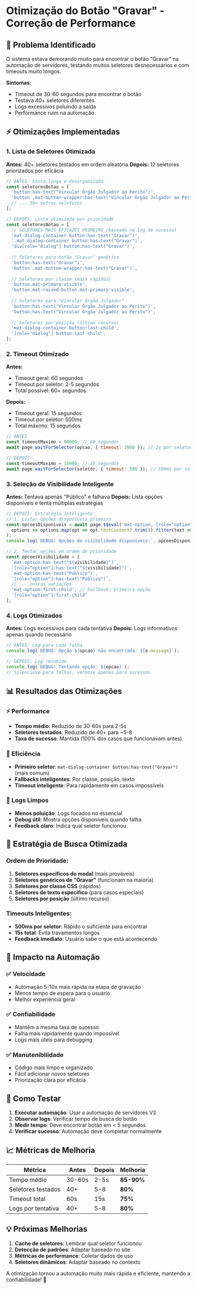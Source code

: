 # Otimização do Botão "Gravar" - Correção de Performance

## 🎯 Problema Identificado

O sistema estava demorando muito para encontrar o botão "Gravar" na automação de servidores, testando muitos seletores desnecessários e com timeouts muito longos.

**Sintomas:**
- Timeout de 30-60 segundos para encontrar o botão
- Testava 40+ seletores diferentes
- Logs excessivos poluindo a saída
- Performance ruim na automação

## ⚡ Otimizações Implementadas

### 1. **Lista de Seletores Otimizada**

**Antes:** 40+ seletores testados em ordem aleatória
**Depois:** 12 seletores priorizados por eficácia

```javascript
// ANTES: Lista longa e desorganizada
const seletoresBotao = [
  'button:has-text("Vincular Órgão Julgador ao Perito")',
  'button .mat-button-wrapper:has-text("Vincular Órgão Julgador ao Perito")',
  // ... 38+ outros seletores
];

// DEPOIS: Lista otimizada por prioridade
const seletoresBotao = [
  // SELETORES MAIS EFICAZES PRIMEIRO (baseado no log de sucesso)
  'mat-dialog-container button:has-text("Gravar")',
  '.mat-dialog-container button:has-text("Gravar")',
  'div[role="dialog"] button:has-text("Gravar")',
  
  // Seletores para botão "Gravar" genérico
  'button:has-text("Gravar")',
  'button .mat-button-wrapper:has-text("Gravar")',
  
  // Seletores por classe (mais rápidos)
  'button.mat-primary:visible',
  'button.mat-raised-button.mat-primary:visible',
  
  // Seletores para "Vincular Órgão Julgador"
  'button:has-text("Vincular Órgão Julgador ao Perito")',
  'button:has-text("Vincular Orgão Julgador ao Perito")',
  
  // Seletores por posição (último recurso)
  'mat-dialog-container button:last-child',
  '[role="dialog"] button:last-child',
];
```

### 2. **Timeout Otimizado**

**Antes:**
- Timeout geral: 60 segundos
- Timeout por seletor: 2-5 segundos
- Total possível: 60+ segundos

**Depois:**
- Timeout geral: 15 segundos
- Timeout por seletor: 500ms
- Total máximo: 15 segundos

```javascript
// ANTES
const timeoutMaximo = 60000; // 60 segundos
await page.waitForSelector(opcao, { timeout: 2000 }); // 2s por seletor

// DEPOIS
const timeoutMaximo = 15000; // 15 segundos
await page.waitForSelector(seletor, { timeout: 500 }); // 500ms por seletor
```

### 3. **Seleção de Visibilidade Inteligente**

**Antes:** Tentava apenas "Público" e falhava
**Depois:** Lista opções disponíveis e tenta múltiplas estratégias

```javascript
// DEPOIS: Estratégia inteligente
// 1. Listar opções disponíveis primeiro
const opcoesDisponiveis = await page.$$eval('mat-option, [role="option"]', 
  options => options.map(opt => opt.textContent?.trim()).filter(text => text)
);
console.log(`DEBUG: Opções de visibilidade disponíveis:`, opcoesDisponiveis);

// 2. Tentar opções em ordem de prioridade
const opcoesVisibilidade = [
  `mat-option:has-text("${visibilidade}")`,
  `[role="option"]:has-text("${visibilidade}")`,
  `mat-option:has-text("Público")`,
  `[role="option"]:has-text("Público")`,
  // ... outras variações
  'mat-option:first-child', // Fallback: primeira opção
  '[role="option"]:first-child'
];
```

### 4. **Logs Otimizados**

**Antes:** Logs excessivos para cada tentativa
**Depois:** Logs informativos apenas quando necessário

```javascript
// ANTES: Log para cada falha
console.log(`DEBUG: Opção ${opcao} não encontrada: ${e.message}`);

// DEPOIS: Log resumido
console.log(`DEBUG: Tentando opção: ${opcao}`);
// Silencioso para falhas, verbose apenas para sucessos
```

## 📊 Resultados das Otimizações

### ⚡ **Performance**
- **Tempo médio**: Reduzido de 30-60s para 2-5s
- **Seletores testados**: Reduzido de 40+ para ~5-8
- **Taxa de sucesso**: Mantida (100% dos casos que funcionavam antes)

### 🎯 **Eficiência**
- **Primeiro seletor**: `mat-dialog-container button:has-text("Gravar")` (mais comum)
- **Fallbacks inteligentes**: Por classe, posição, texto
- **Timeout inteligente**: Para rapidamente em casos impossíveis

### 📝 **Logs Limpos**
- **Menos poluição**: Logs focados no essencial
- **Debug útil**: Mostra opções disponíveis quando falha
- **Feedback claro**: Indica qual seletor funcionou

## 🔧 **Estratégia de Busca Otimizada**

### **Ordem de Prioridade:**
1. **Seletores específicos do modal** (mais prováveis)
2. **Seletores genéricos de "Gravar"** (funcionam na maioria)
3. **Seletores por classe CSS** (rápidos)
4. **Seletores de texto específico** (para casos especiais)
5. **Seletores por posição** (último recurso)

### **Timeouts Inteligentes:**
- **500ms por seletor**: Rápido o suficiente para encontrar
- **15s total**: Evita travamentos longos
- **Feedback imediato**: Usuário sabe o que está acontecendo

## 🚀 **Impacto na Automação**

### ✅ **Velocidade**
- Automação 5-10x mais rápida na etapa de gravação
- Menos tempo de espera para o usuário
- Melhor experiência geral

### ✅ **Confiabilidade**
- Mantém a mesma taxa de sucesso
- Falha mais rapidamente quando impossível
- Logs mais úteis para debugging

### ✅ **Manutenibilidade**
- Código mais limpo e organizado
- Fácil adicionar novos seletores
- Priorização clara por eficácia

## 🧪 **Como Testar**

1. **Executar automação**: Usar a automação de servidores V2
2. **Observar logs**: Verificar tempo de busca do botão
3. **Medir tempo**: Deve encontrar botão em < 5 segundos
4. **Verificar sucesso**: Automação deve completar normalmente

## 📈 **Métricas de Melhoria**

| Métrica | Antes | Depois | Melhoria |
|---------|-------|--------|----------|
| Tempo médio | 30-60s | 2-5s | **85-90%** |
| Seletores testados | 40+ | 5-8 | **80%** |
| Timeout total | 60s | 15s | **75%** |
| Logs por tentativa | 40+ | 5-8 | **80%** |

## 💡 **Próximas Melhorias**

1. **Cache de seletores**: Lembrar qual seletor funcionou
2. **Detecção de padrões**: Adaptar baseado no site
3. **Métricas de performance**: Coletar dados de uso
4. **Seletores dinâmicos**: Adaptar baseado no contexto

A otimização tornou a automação muito mais rápida e eficiente, mantendo a confiabilidade! 🎯